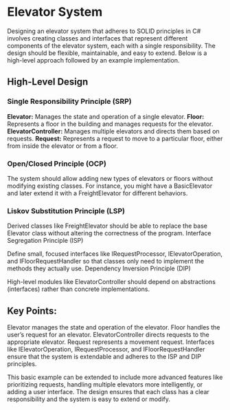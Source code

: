 ﻿# Elevator System

Designing an elevator system that adheres to SOLID principles in C# involves creating classes and interfaces that represent different components of the elevator system, each with a single responsibility. The design should be flexible, maintainable, and easy to extend. Below is a high-level approach followed by an example implementation.

## High-Level Design

### Single Responsibility Principle (SRP)

**Elevator:** Manages the state and operation of a single elevator.
**Floor:** Represents a floor in the building and manages requests for the elevator.
**ElevatorController:** Manages multiple elevators and directs them based on requests.
**Request:** Represents a request to move to a particular floor, either from inside the elevator or from a floor.

### Open/Closed Principle (OCP)

The system should allow adding new types of elevators or floors without modifying existing classes.
For instance, you might have a BasicElevator and later extend it with a FreightElevator for different behaviors.

### Liskov Substitution Principle (LSP)

Derived classes like FreightElevator should be able to replace the base Elevator class without altering the correctness of the program.
Interface Segregation Principle (ISP)

Define small, focused interfaces like IRequestProcessor, IElevatorOperation, and IFloorRequestHandler so that classes only need to implement the methods they actually use.
Dependency Inversion Principle (DIP)

High-level modules like ElevatorController should depend on abstractions (interfaces) rather than concrete implementations.

## Key Points:

Elevator manages the state and operation of the elevator.
Floor handles the user’s request for an elevator.
ElevatorController directs requests to the appropriate elevator.
Request represents a movement request.
Interfaces like IElevatorOperation, IRequestProcessor, and IFloorRequestHandler ensure that the system is extendable and adheres to the ISP and DIP principles.

This basic example can be extended to include more advanced features like prioritizing requests, handling multiple elevators more intelligently, or adding a user interface. The design ensures that each class has a clear responsibility and the system is easy to extend or modify.

